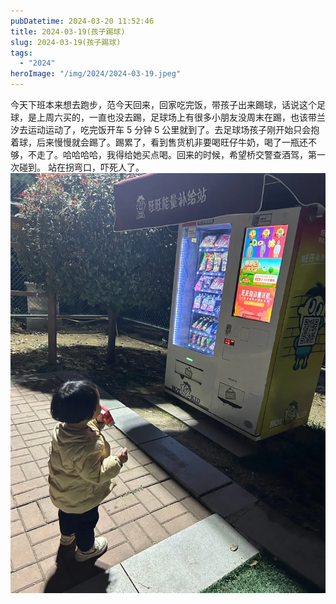 ```yaml
---
pubDatetime: 2024-03-20 11:52:46
title: 2024-03-19(孩子踢球)
slug: 2024-03-19(孩子踢球)
tags:
  - "2024"
heroImage: "/img/2024/2024-03-19.jpeg"
---
```


今天下班本来想去跑步，范今天回来，回家吃完饭，带孩子出来踢球，话说这个足球，是上周六买的，一直也没去踢，足球场上有很多小朋友没周末在踢，也该带兰汐去运动运动了，吃完饭开车 5 分钟 5 公里就到了。去足球场孩子刚开始只会抱着球，后来慢慢就会踢了。踢累了，看到售货机非要喝旺仔牛奶，喝了一瓶还不够，不走了。哈哈哈哈，我得给她买点喝。回来的时候，希望桥交警查酒驾，第一次碰到。 站在拐弯口，吓死人了。
![](../../../../public/img/2024/2024-03-19.jpeg)
